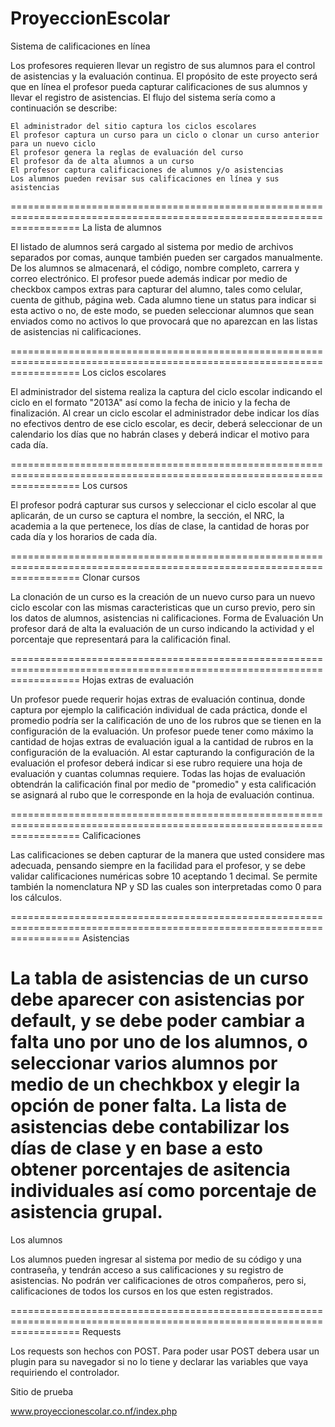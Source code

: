 ProyeccionEscolar
=================

Sistema de calificaciones en línea

Los profesores requieren llevar un registro de sus alumnos para el control de asistencias y la evaluación continua. El propósito de este proyecto será que en línea el profesor pueda capturar calificaciones de sus alumnos y llevar el registro de asistencias. El flujo del sistema sería como a continuación se describe:

    El administrador del sitio captura los ciclos escolares
    El profesor captura un curso para un ciclo o clonar un curso anterior para un nuevo ciclo
    El profesor genera la reglas de evaluación del curso
    El profesor da de alta alumnos a un curso
    El profesor captura calificaciones de alumnos y/o asistencias
    Los alumnos pueden revisar sus calificaciones en línea y sus asistencias
========================================================================================================================
La lista de alumnos

El listado de alumnos será cargado al sistema por medio de archivos separados por comas, aunque también pueden ser cargados manualmente.
De los alumnos se almacenará, el código, nombre completo, carrera y correo electrónico.
El profesor puede además indicar por medio de checkbox campos extras para capturar del alumno, tales como celular, cuenta de github, página web.
Cada alumno tiene un status para indicar si esta activo o no, de este modo, se pueden seleccionar alumnos que sean enviados como no activos lo que provocará que no aparezcan en las listas de asistencias ni calificaciones.

========================================================================================================================
Los ciclos escolares

El administrador del sistema realiza la captura del ciclo escolar indicando el ciclo en el formato "2013A" así como la fecha de inicio y la fecha de finalización.
Al crear un ciclo escolar el administrador debe indicar los días no efectivos dentro de ese ciclo escolar, es decir, deberá seleccionar de un calendario los días que no habrán clases y deberá indicar el motivo para cada día.

========================================================================================================================
Los cursos

El profesor podrá capturar sus cursos y seleccionar el ciclo escolar al que aplicarán, de un curso se captura el nombre, la sección, el NRC, la academia a la que pertenece, los días de clase, la cantidad de horas por cada día y los horarios de cada día.

========================================================================================================================
Clonar cursos

La clonación de un curso es la creación de un nuevo curso para un nuevo ciclo escolar con las mismas caracteristicas que un curso previo, pero sin los datos de alumnos, asistencias ni calificaciones.
Forma de Evaluación
Un profesor dará de alta la evaluación de un curso indicando la actividad y el porcentaje que representará para la calificación final.

========================================================================================================================
Hojas extras de evaluación

Un profesor puede requerir hojas extras de evaluación continua, donde captura por ejemplo la calificación individual de cada práctica, donde el promedio podría ser la calificación de uno de los rubros que se tienen en la configuración de la evaluación.
Un profesor puede tener como máximo la cantidad de hojas extras de evaluación igual a la cantidad de rubros en la configuración de la evaluación.
Al estar capturando la configuración de la evaluación el profesor deberá indicar si ese rubro requiere una hoja de evaluación y cuantas columnas requiere.
Todas las hojas de evaluación obtendrán la calificación final por medio de "promedio" y esta calificación se asignará al rubo que le corresponde en la hoja de evaluación continua.

========================================================================================================================
Calificaciones

Las calificaciones se deben capturar de la manera que usted considere mas adecuada, pensando siempre en la facilidad para el profesor, y se debe validar calificaciones numéricas sobre 10 aceptando 1 decimal. Se permite también la nomenclatura NP y SD las cuales son interpretadas como 0 para los cálculos.

========================================================================================================================
Asistencias

La tabla de asistencias de un curso debe aparecer con asistencias por default, y se debe poder cambiar a falta uno por uno de los alumnos, o seleccionar varios alumnos por medio de un chechkbox y elegir la opción de poner falta.
La lista de asistencias debe contabilizar los días de clase y en base a esto obtener porcentajes de asitencia individuales así como porcentaje de asistencia grupal.
========================================================================================================================
Los alumnos

Los alumnos pueden ingresar al sistema por medio de su código y una contraseña, y tendrán acceso a sus calificaciones y su registro de asistencias.
No podrán ver calificaciones de otros compañeros, pero si, calificaciones de todos los cursos en los que esten registrados.

========================================================================================================================
Requests

Los requests son hechos con POST. Para poder usar POST debera usar un plugin para su navegador si no lo tiene y declarar las variables que vaya requiriendo el controlador.

Sitio de prueba

www.proyeccionescolar.co.nf/index.php




